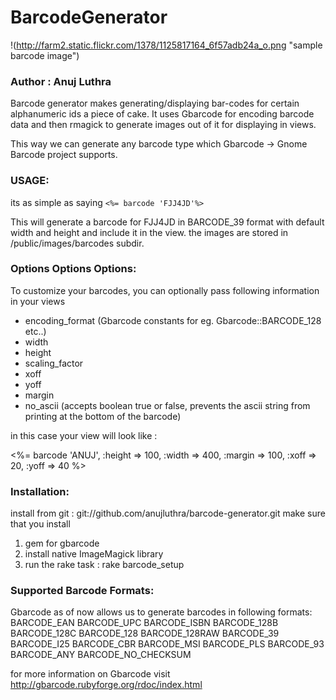 BarcodeGenerator
================
!(http://farm2.static.flickr.com/1378/1125817164_6f57adb24a_o.png "sample barcode image")

### Author : Anuj Luthra

Barcode generator makes generating/displaying bar-codes for certain 
alphanumeric ids a piece of cake.
It uses Gbarcode for encoding barcode data and then rmagick to generate 
images out of it for displaying in views.

This way we can generate any barcode type which Gbarcode -> Gnome Barcode project
supports.

### USAGE:
its as simple as saying 
`<%= barcode 'FJJ4JD'%> `

This will generate a barcode for FJJ4JD in BARCODE_39 format with default width
and height and include it in the view.
the images are stored in /public/images/barcodes subdir.

### Options Options Options:
To customize your barcodes, you can optionally pass following information in your views 

 + encoding_format (Gbarcode constants for eg. Gbarcode::BARCODE_128 etc..)
 + width
 + height
 + scaling_factor
 + xoff
 + yoff
 + margin
 + no_ascii (accepts boolean true or false, prevents the ascii string from printing at the bottom of the barcode)
 
in this case your view will look like :


  <%= barcode 'ANUJ', :height => 100, 
                      :width  => 400,
                      :margin => 100,
                      :xoff   => 20,
		      :yoff   => 40
  %> 


### Installation:
install from git : git://github.com/anujluthra/barcode-generator.git
make sure that you install 

 1. gem for gbarcode
 2. install native ImageMagick library 
 3. run the rake task : rake barcode_setup

### Supported Barcode Formats:
Gbarcode as of now allows us to generate barcodes in following formats:
        BARCODE_EAN
        BARCODE_UPC
        BARCODE_ISBN
        BARCODE_128B
        BARCODE_128C
        BARCODE_128
        BARCODE_128RAW
        BARCODE_39
        BARCODE_I25
        BARCODE_CBR
        BARCODE_MSI
        BARCODE_PLS
        BARCODE_93
        BARCODE_ANY
        BARCODE_NO_CHECKSUM

for more information on Gbarcode visit http://gbarcode.rubyforge.org/rdoc/index.html


